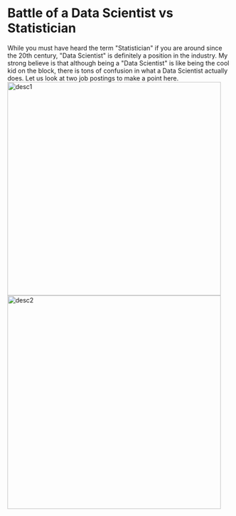 # Battle of a Data Scientist vs Statistician 

While you must have heard the term "Statistician" if you are around since the 20th century, "Data Scientist" is definitely a position in the industry. My 
strong believe is that although being a "Data Scientist" is like being the cool kid on the block, there is tons of confusion in what a Data Scientist actually 
does. Let us look at two job postings to make a point here. 
<img width="480" alt="desc1" src="https://user-images.githubusercontent.com/29751013/187302424-076ebf2e-2a14-408b-8095-af996b811ff7.png">
<img width="480" alt="desc2" src="https://user-images.githubusercontent.com/29751013/187302020-0798cece-cd5f-453a-ad96-16f15ed0fe08.png">
